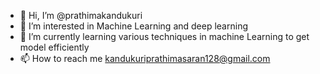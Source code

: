 - 👋 Hi, I’m @prathimakandukuri
- 👀 I’m interested in Machine Learning and deep learning
- 🌱 I’m currently learning various techniques in machine Learning to get model efficiently
- 📫 How to reach me kandukuriprathimasaran128@gmail.com

<!---
prathimakandukuri/prathimakandukuri is a ✨ special ✨ repository because its `README.md` (this file) appears on your GitHub profile.
You can click the Preview link to take a look at your changes.
--->

